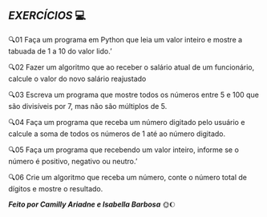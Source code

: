   ## ***EXERCÍCIOS*** :computer:

:mag:01 Faça um programa em Python que leia um valor inteiro e mostre a tabuada
de 1 a 10 do valor lido.’

:mag:02 Fazer um algoritmo que ao receber o salário atual de um funcionário,
calcule o valor do novo salário reajustado

:mag:03 Escreva um programa que mostre todos os números entre 5 e 100 que são
divisíveis por 7, mas não são múltiplos de 5.

:mag:04 Faça um programa que receba um número digitado pelo usuário e calcule a
soma de todos os números de 1 até ao número digitado.

:mag:05 Faça um programa que recebendo um valor inteiro, informe se o número é
positivo, negativo ou neutro.’

:mag:06 Crie um algoritmo que receba um número, conte o número total de dígitos e
mostre o resultado.


***Feito por Camilly Ariadne e Isabella Barbosa*** :sun_with_face::moon: